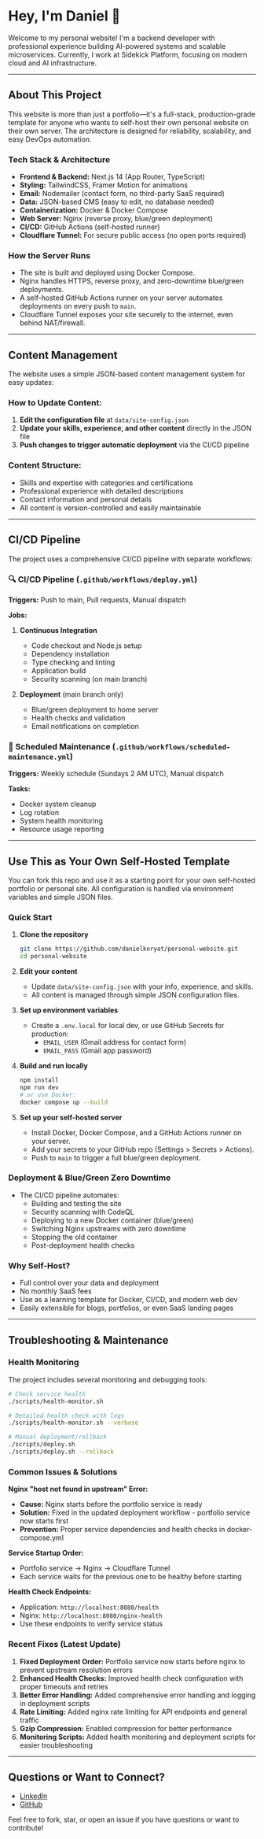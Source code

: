 # Hey, I'm Daniel 👋

Welcome to my personal website! I'm a backend developer with professional experience building AI-powered systems and scalable microservices. Currently, I work at Sidekick Platform, focusing on modern cloud and AI infrastructure.

---

## About This Project

This website is more than just a portfolio—it's a full-stack, production-grade template for anyone who wants to self-host their own personal website on their own server. The architecture is designed for reliability, scalability, and easy DevOps automation.

### Tech Stack & Architecture

- **Frontend & Backend:** Next.js 14 (App Router, TypeScript)
- **Styling:** TailwindCSS, Framer Motion for animations
- **Email:** Nodemailer (contact form, no third-party SaaS required)
- **Data:** JSON-based CMS (easy to edit, no database needed)
- **Containerization:** Docker & Docker Compose
- **Web Server:** Nginx (reverse proxy, blue/green deployment)
- **CI/CD:** GitHub Actions (self-hosted runner)
- **Cloudflare Tunnel:** For secure public access (no open ports required)

### How the Server Runs

- The site is built and deployed using Docker Compose.
- Nginx handles HTTPS, reverse proxy, and zero-downtime blue/green deployments.
- A self-hosted GitHub Actions runner on your server automates deployments on every push to `main`.
- Cloudflare Tunnel exposes your site securely to the internet, even behind NAT/firewall.

---

## Content Management

The website uses a simple JSON-based content management system for easy updates:

### How to Update Content:
1. **Edit the configuration file** at `data/site-config.json`
2. **Update your skills, experience, and other content** directly in the JSON file
3. **Push changes to trigger automatic deployment** via the CI/CD pipeline

### Content Structure:
- Skills and expertise with categories and certifications
- Professional experience with detailed descriptions
- Contact information and personal details
- All content is version-controlled and easily maintainable

---

## CI/CD Pipeline

The project uses a comprehensive CI/CD pipeline with separate workflows:

### 🔍 CI/CD Pipeline (`.github/workflows/deploy.yml`)
**Triggers:** Push to main, Pull requests, Manual dispatch

**Jobs:**
1. **Continuous Integration**
   - Code checkout and Node.js setup
   - Dependency installation
   - Type checking and linting
   - Application build
   - Security scanning (on main branch)

2. **Deployment** (main branch only)
   - Blue/green deployment to home server
   - Health checks and validation
   - Email notifications on completion

### 🔧 Scheduled Maintenance (`.github/workflows/scheduled-maintenance.yml`)
**Triggers:** Weekly schedule (Sundays 2 AM UTC), Manual dispatch

**Tasks:**
- Docker system cleanup
- Log rotation
- System health monitoring
- Resource usage reporting

---

## Use This as Your Own Self-Hosted Template

You can fork this repo and use it as a starting point for your own self-hosted portfolio or personal site. All configuration is handled via environment variables and simple JSON files.

### Quick Start

1. **Clone the repository**
   ```bash
   git clone https://github.com/danielkoryat/personal-website.git
   cd personal-website
   ```
2. **Edit your content**
   - Update `data/site-config.json` with your info, experience, and skills.
   - All content is managed through simple JSON configuration files.
3. **Set up environment variables**
   - Create a `.env.local` for local dev, or use GitHub Secrets for production:
     - `EMAIL_USER` (Gmail address for contact form)
     - `EMAIL_PASS` (Gmail app password)
     
4. **Build and run locally**
   ```bash
   npm install
   npm run dev
   # or use Docker:
   docker compose up --build
   ```
5. **Set up your self-hosted server**
   - Install Docker, Docker Compose, and a GitHub Actions runner on your server.
   - Add your secrets to your GitHub repo (Settings > Secrets > Actions).
   - Push to `main` to trigger a full blue/green deployment.

### Deployment & Blue/Green Zero Downtime

- The CI/CD pipeline automates:
  - Building and testing the site
  - Security scanning with CodeQL
  - Deploying to a new Docker container (blue/green)
  - Switching Nginx upstreams with zero downtime
  - Stopping the old container
  - Post-deployment health checks

### Why Self-Host?

- Full control over your data and deployment
- No monthly SaaS fees
- Use as a learning template for Docker, CI/CD, and modern web dev
- Easily extensible for blogs, portfolios, or even SaaS landing pages

---

## Troubleshooting & Maintenance

### Health Monitoring

The project includes several monitoring and debugging tools:

```bash
# Check service health
./scripts/health-monitor.sh

# Detailed health check with logs
./scripts/health-monitor.sh --verbose

# Manual deployment/rollback
./scripts/deploy.sh
./scripts/deploy.sh --rollback
```

### Common Issues & Solutions

**Nginx "host not found in upstream" Error:**
- **Cause:** Nginx starts before the portfolio service is ready
- **Solution:** Fixed in the updated deployment workflow - portfolio service now starts first
- **Prevention:** Proper service dependencies and health checks in docker-compose.yml

**Service Startup Order:**
- Portfolio service → Nginx → Cloudflare Tunnel
- Each service waits for the previous one to be healthy before starting

**Health Check Endpoints:**
- Application: `http://localhost:8080/health`
- Nginx: `http://localhost:8080/nginx-health`
- Use these endpoints to verify service status

### Recent Fixes (Latest Update)

1. **Fixed Deployment Order:** Portfolio service now starts before nginx to prevent upstream resolution errors
2. **Enhanced Health Checks:** Improved health check configuration with proper timeouts and retries
3. **Better Error Handling:** Added comprehensive error handling and logging in deployment scripts
4. **Rate Limiting:** Added nginx rate limiting for API endpoints and general traffic
5. **Gzip Compression:** Enabled compression for better performance
6. **Monitoring Scripts:** Added health monitoring and deployment scripts for easier troubleshooting

---

## Questions or Want to Connect?

- [LinkedIn](https://www.linkedin.com/in/daniel-koryat)
- [GitHub](https://github.com/danielkoryat)

Feel free to fork, star, or open an issue if you have questions or want to contribute! 